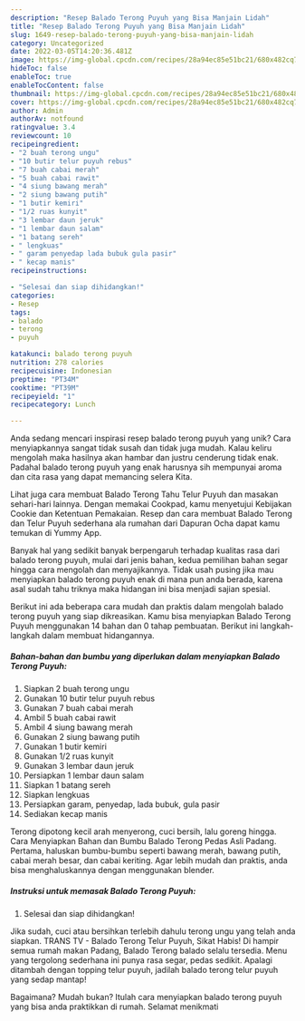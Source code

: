 ```yaml
---
description: "Resep Balado Terong Puyuh yang Bisa Manjain Lidah"
title: "Resep Balado Terong Puyuh yang Bisa Manjain Lidah"
slug: 1649-resep-balado-terong-puyuh-yang-bisa-manjain-lidah
category: Uncategorized
date: 2022-03-05T14:20:36.481Z
image: https://img-global.cpcdn.com/recipes/28a94ec85e51bc21/680x482cq70/balado-terong-puyuh-foto-resep-utama.jpg
hideToc: false
enableToc: true
enableTocContent: false
thumbnail: https://img-global.cpcdn.com/recipes/28a94ec85e51bc21/680x482cq70/balado-terong-puyuh-foto-resep-utama.jpg
cover: https://img-global.cpcdn.com/recipes/28a94ec85e51bc21/680x482cq70/balado-terong-puyuh-foto-resep-utama.jpg
author: Admin
authorAv: notfound
ratingvalue: 3.4
reviewcount: 10
recipeingredient:
- "2 buah terong ungu"
- "10 butir telur puyuh rebus"
- "7 buah cabai merah"
- "5 buah cabai rawit"
- "4 siung bawang merah"
- "2 siung bawang putih"
- "1 butir kemiri"
- "1/2 ruas kunyit"
- "3 lembar daun jeruk"
- "1 lembar daun salam"
- "1 batang sereh"
- " lengkuas"
- " garam penyedap lada bubuk gula pasir"
- " kecap manis"
recipeinstructions:

- "Selesai dan siap dihidangkan!"
categories:
- Resep
tags:
- balado
- terong
- puyuh

katakunci: balado terong puyuh 
nutrition: 278 calories
recipecuisine: Indonesian
preptime: "PT34M"
cooktime: "PT39M"
recipeyield: "1"
recipecategory: Lunch

---
```





Anda sedang mencari inspirasi resep balado terong puyuh yang unik? Cara menyiapkannya sangat tidak susah dan tidak juga mudah. Kalau keliru mengolah maka hasilnya akan hambar dan justru cenderung tidak enak. Padahal balado terong puyuh yang enak harusnya sih mempunyai aroma dan cita rasa yang dapat memancing selera Kita.





Lihat juga cara membuat Balado Terong Tahu Telur Puyuh dan masakan sehari-hari lainnya. Dengan memakai Cookpad, kamu menyetujui Kebijakan Cookie dan Ketentuan Pemakaian. Resep dan cara membuat Balado Terong dan Telur Puyuh sederhana ala rumahan dari Dapuran Ocha dapat kamu temukan di Yummy App.

Banyak hal yang sedikit banyak berpengaruh terhadap kualitas rasa dari balado terong puyuh, mulai dari jenis bahan, kedua pemilihan bahan segar hingga cara mengolah dan menyajikannya. Tidak usah pusing jika mau menyiapkan balado terong puyuh enak di mana pun anda berada, karena asal sudah tahu triknya maka hidangan ini bisa menjadi sajian spesial.






Berikut ini ada beberapa cara mudah dan praktis dalam mengolah balado terong puyuh yang siap dikreasikan. Kamu bisa menyiapkan Balado Terong Puyuh menggunakan 14 bahan dan 0 tahap pembuatan. Berikut ini langkah-langkah dalam membuat hidangannya.

<!--inarticleads1-->

##### Bahan-bahan dan bumbu yang diperlukan dalam menyiapkan Balado Terong Puyuh:

1. Siapkan 2 buah terong ungu
1. Gunakan 10 butir telur puyuh rebus
1. Gunakan 7 buah cabai merah
1. Ambil 5 buah cabai rawit
1. Ambil 4 siung bawang merah
1. Gunakan 2 siung bawang putih
1. Gunakan 1 butir kemiri
1. Gunakan 1/2 ruas kunyit
1. Gunakan 3 lembar daun jeruk
1. Persiapkan 1 lembar daun salam
1. Siapkan 1 batang sereh
1. Siapkan  lengkuas
1. Persiapkan  garam, penyedap, lada bubuk, gula pasir
1. Sediakan  kecap manis


Terong dipotong kecil arah menyerong, cuci bersih, lalu goreng hingga. Cara Menyiapkan Bahan dan Bumbu Balado Terong Pedas Asli Padang. Pertama, haluskan bumbu-bumbu seperti bawang merah, bawang putih, cabai merah besar, dan cabai keriting. Agar lebih mudah dan praktis, anda bisa menghaluskannya dengan menggunakan blender. 

<!--inarticleads2-->

##### Instruksi untuk memasak Balado Terong Puyuh:


1. Selesai dan siap dihidangkan!

Jika sudah, cuci atau bersihkan terlebih dahulu terong ungu yang telah anda siapkan. TRANS TV - Balado Terong Telur Puyuh, Sikat Habis! Di hampir semua rumah makan Padang, Balado Terong balado selalu tersedia. Menu yang tergolong sederhana ini punya rasa segar, pedas sedikit. Apalagi ditambah dengan topping telur puyuh, jadilah balado terong telur puyuh yang sedap mantap! 

Bagaimana? Mudah bukan? Itulah cara menyiapkan balado terong puyuh yang bisa anda praktikkan di rumah. Selamat menikmati
